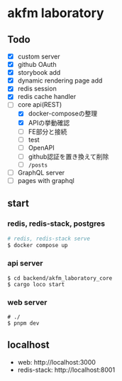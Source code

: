 # akfm laboratory

## Todo

- [x] custom server
- [x] github OAuth
- [x] storybook add
- [x] dynamic rendering page add
- [x] redis session
- [x] redis cache handler
- [ ] core api(REST)
  - [x] docker-composeの整理
  - [x] APIの挙動確認
  - [ ] FE部分と接続
  - [ ] test
  - [ ] OpenAPI
  - [ ] github認証を置き換えて削除
  - [ ] `/posts`
- [ ] GraphQL server
- [ ] pages with graphql

## start

### redis, redis-stack, postgres

```sh
# redis, redis-stack serve
$ docker compose up
```

### api server

```shell
$ cd backend/akfm_laboratory_core
$ cargo loco start
```

### web server

```shell
# ./
$ pnpm dev
```

## localhost

- web: http://localhost:3000
- redis-stack: http://localhost:8001
